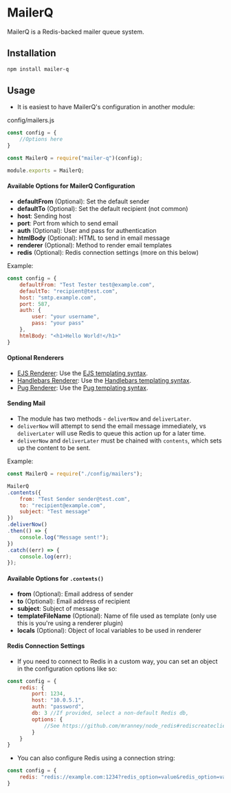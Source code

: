 # MailerQ

MailerQ is a Redis-backed mailer queue system.

## Installation

```bash
npm install mailer-q
```

## Usage

- It is easiest to have MailerQ's configuration in another module:

config/mailers.js

```javascript
const config = {
	//Options here
}

const MailerQ = require("mailer-q")(config);

module.exports = MailerQ;
```

#### Available Options for MailerQ Configuration

- **defaultFrom** (Optional): Set the default sender
- **defaultTo** (Optional): Set the default recipient (not common)
- **host**: Sending host
- **port**: Port from which to send email
- **auth** (Optional): User and pass for authentication
- **htmlBody** (Optional): HTML to send in email message
- **renderer** (Optional): Method to render email templates
- **redis** (Optional): Redis connection settings (more on this below)

Example:

```javascript
const config = {
    defaultFrom: "Test Tester test@example.com",
    defaultTo: "recipient@test.com",
    host: "smtp.example.com",
    port: 587,
    auth: {
        user: "your username",
        pass: "your pass"
    },
	htmlBody: "<h1>Hello World!</h1>"
}
```

#### Optional Renderers

- [EJS Renderer](https://github.com/mailer-q/mailer-q-ejs): Use the [EJS templating syntax](http://www.embeddedjs.com/).
- [Handlebars Renderer](https://github.com/mailer-q/mailer-q-handlebars): Use the [Handlebars templating syntax](http://handlebarsjs.com/).
- [Pug Renderer](https://github.com/mailer-q/mailer-q-pug): Use the [Pug templating syntax](https://pugjs.org/api/getting-started.html).

#### Sending Mail

- The module has two methods - `deliverNow` and `deliverLater`.
- `deliverNow` will attempt to send the email message immediately, vs `deliverLater` will use Redis to queue this action up for a later time.
- `deliverNow` and `deliverLater` must be chained with `contents`, which sets up the content to be sent.

Example:

```javascript
const MailerQ = require("./config/mailers");

MailerQ
.contents({
	from: "Test Sender sender@test.com",
	to: "recipient@example.com",
	subject: "Test message"
})
.deliverNow()
.then(() => {
	console.log("Message sent!");
})
.catch((err) => {
	console.log(err);
});
```

#### Available Options for `.contents()`

- **from** (Optional): Email address of sender
- **to** (Optional): Email address of recipient
- **subject**: Subject of message
- **templateFileName** (Optional): Name of file used as template (only use this is you're using a renderer plugin)
- **locals** (Optional): Object of local variables to be used in renderer

#### Redis Connection Settings

- If you need to connect to Redis in a custom way, you can set an object in the configuration options like so:

```javascript
const config = {
	redis: {
		port: 1234,
		host: "10.0.5.1",
		auth: "password",
		db: 3 //If provided, select a non-default Redis db,
		options: {
			//See https://github.com/mranney/node_redis#rediscreateclient
		}
	}
}
```

- You can also configure Redis using a connection string:

```javascript
const config = {
	redis: "redis://example.com:1234?redis_option=value&redis_option=value"
}
```